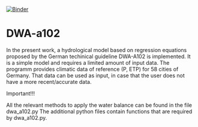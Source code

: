 [![Binder](https://mybinder.org/badge_logo.svg)](https://mybinder.org/v2/gh/kristianfoerster/DWA-a102/HEAD)

# DWA-a102
In the present work, a hydrological model based on regression equations proposed by the German techinical guideline DWA-A102 is implemented. It is a simple model and requires a limited amount of input data. The programm provides climatic data of reference (P, ETP) for 58 cities of Germany. That data can be used as input, in case that the user does not have a more recent/accurate data.

Important!!!

All the relevant methods to apply the water balance can be found in the file dwa_a102.py
The additional python files contain functions that are required by dwa_a102.py.

